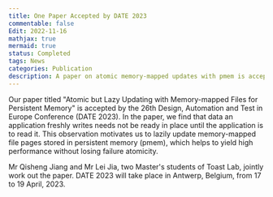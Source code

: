 ```yaml
---
title: One Paper Accepted by DATE 2023
commentable: false
Edit: 2022-11-16
mathjax: true
mermaid: true
status: Completed
tags: News
categories: Publication
description: A paper on atomic memory-mapped updates with pmem is accepted by DATE 2023.
---
```


<p>Our paper titled "Atomic but Lazy Updating with Memory-mapped Files for Persistent Memory" is accepted by <a href="https://www.date-conference.com/" style="text-decoration: none;" target="_blank">the 26th Design, Automation and Test in Europe Conference (DATE 2023)</a>. In the paper, we find that data an application freshly writes needs not be ready in place until the application is to read it. This observation motivates us to lazily update memory-mapped file pages stored in persistent memory (pmem), which helps to yield high performance without losing failure atomicity. </p>


<p>Mr Qisheng Jiang and Mr Lei Jia, two Master's students of Toast Lab, jointly work out the paper. DATE 2023 will take place in Antwerp, Belgium, from 17 to 19 April, 2023.</p>
